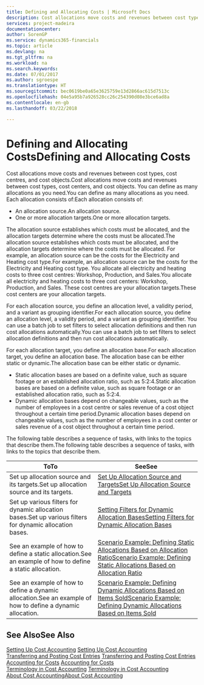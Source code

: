 ```yaml
---
title: Defining and Allocating Costs | Microsoft Docs
description: Cost allocations move costs and revenues between cost types, cost centres, and cost objects. You can define as many allocations as you need.
services: project-madeira
documentationcenter: 
author: SorenGP
ms.service: dynamics365-financials
ms.topic: article
ms.devlang: na
ms.tgt_pltfrm: na
ms.workload: na
ms.search.keywords: 
ms.date: 07/01/2017
ms.author: sgroespe
ms.translationtype: HT
ms.sourcegitcommit: bec0619be0a65e3625759e13d2866ac615d7513c
ms.openlocfilehash: 04e5a95b7a926528cc26c254390d08e3bce6ad8a
ms.contentlocale: en-gb
ms.lasthandoff: 03/22/2018

---
```

# <a name="defining-and-allocating-costs"></a><span data-ttu-id="1a347-104">Defining and Allocating Costs</span><span class="sxs-lookup"><span data-stu-id="1a347-104">Defining and Allocating Costs</span></span>
<span data-ttu-id="1a347-105">Cost allocations move costs and revenues between cost types, cost centres, and cost objects.</span><span class="sxs-lookup"><span data-stu-id="1a347-105">Cost allocations move costs and revenues between cost types, cost centers, and cost objects.</span></span> <span data-ttu-id="1a347-106">You can define as many allocations as you need.</span><span class="sxs-lookup"><span data-stu-id="1a347-106">You can define as many allocations as you need.</span></span> <span data-ttu-id="1a347-107">Each allocation consists of:</span><span class="sxs-lookup"><span data-stu-id="1a347-107">Each allocation consists of:</span></span>  

-   <span data-ttu-id="1a347-108">An allocation source.</span><span class="sxs-lookup"><span data-stu-id="1a347-108">An allocation source.</span></span>  
-   <span data-ttu-id="1a347-109">One or more allocation targets.</span><span class="sxs-lookup"><span data-stu-id="1a347-109">One or more allocation targets.</span></span>  

<span data-ttu-id="1a347-110">The allocation source establishes which costs must be allocated, and the allocation targets determine where the costs must be allocated.</span><span class="sxs-lookup"><span data-stu-id="1a347-110">The allocation source establishes which costs must be allocated, and the allocation targets determine where the costs must be allocated.</span></span> <span data-ttu-id="1a347-111">For example, an allocation source can be the costs for the Electricity and Heating cost type.</span><span class="sxs-lookup"><span data-stu-id="1a347-111">For example, an allocation source can be the costs for the Electricity and Heating cost type.</span></span> <span data-ttu-id="1a347-112">You allocate all electricity and heating costs to three cost centres: Workshop, Production, and Sales.</span><span class="sxs-lookup"><span data-stu-id="1a347-112">You allocate all electricity and heating costs to three cost centers: Workshop, Production, and Sales.</span></span> <span data-ttu-id="1a347-113">These cost centres are your allocation targets.</span><span class="sxs-lookup"><span data-stu-id="1a347-113">These cost centers are your allocation targets.</span></span>  

<span data-ttu-id="1a347-114">For each allocation source, you define an allocation level, a validity period, and a variant as grouping identifier.</span><span class="sxs-lookup"><span data-stu-id="1a347-114">For each allocation source, you define an allocation level, a validity period, and a variant as grouping identifier.</span></span> <span data-ttu-id="1a347-115">You can use a batch job to set filters to select allocation definitions and then run cost allocations automatically.</span><span class="sxs-lookup"><span data-stu-id="1a347-115">You can use a batch job to set filters to select allocation definitions and then run cost allocations automatically.</span></span>  

<span data-ttu-id="1a347-116">For each allocation target, you define an allocation base.</span><span class="sxs-lookup"><span data-stu-id="1a347-116">For each allocation target, you define an allocation base.</span></span> <span data-ttu-id="1a347-117">The allocation base can be either static or dynamic.</span><span class="sxs-lookup"><span data-stu-id="1a347-117">The allocation base can be either static or dynamic.</span></span>  

-   <span data-ttu-id="1a347-118">Static allocation bases are based on a definite value, such as square footage or an established allocation ratio, such as 5:2:4.</span><span class="sxs-lookup"><span data-stu-id="1a347-118">Static allocation bases are based on a definite value, such as square footage or an established allocation ratio, such as 5:2:4.</span></span>  
-   <span data-ttu-id="1a347-119">Dynamic allocation bases depend on changeable values, such as the number of employees in a cost centre or sales revenue of a cost object throughout a certain time period.</span><span class="sxs-lookup"><span data-stu-id="1a347-119">Dynamic allocation bases depend on changeable values, such as the number of employees in a cost center or sales revenue of a cost object throughout a certain time period.</span></span>  

<span data-ttu-id="1a347-120">The following table describes a sequence of tasks, with links to the topics that describe them.</span><span class="sxs-lookup"><span data-stu-id="1a347-120">The following table describes a sequence of tasks, with links to the topics that describe them.</span></span>

|<span data-ttu-id="1a347-121">To</span><span class="sxs-lookup"><span data-stu-id="1a347-121">To</span></span>|<span data-ttu-id="1a347-122">See</span><span class="sxs-lookup"><span data-stu-id="1a347-122">See</span></span>|  
|--------|---------|  
|<span data-ttu-id="1a347-123">Set up allocation source and its targets.</span><span class="sxs-lookup"><span data-stu-id="1a347-123">Set up allocation source and its targets.</span></span>|[<span data-ttu-id="1a347-124">Set Up Allocation Source and Targets</span><span class="sxs-lookup"><span data-stu-id="1a347-124">Set Up Allocation Source and Targets</span></span>](finance-how-to-set-up-allocation-source-and-targets.md)|  
|<span data-ttu-id="1a347-125">Set up various filters for dynamic allocation bases.</span><span class="sxs-lookup"><span data-stu-id="1a347-125">Set up various filters for dynamic allocation bases.</span></span>|[<span data-ttu-id="1a347-126">Setting Filters for Dynamic Allocation Bases</span><span class="sxs-lookup"><span data-stu-id="1a347-126">Setting Filters for Dynamic Allocation Bases</span></span>](finance-setting-filters-for-dynamic-allocation-bases.md)|  
|<span data-ttu-id="1a347-127">See an example of how to define a static allocation.</span><span class="sxs-lookup"><span data-stu-id="1a347-127">See an example of how to define a static allocation.</span></span>|[<span data-ttu-id="1a347-128">Scenario Example: Defining Static Allocations Based on Allocation Ratio</span><span class="sxs-lookup"><span data-stu-id="1a347-128">Scenario Example: Defining Static Allocations Based on Allocation Ratio</span></span>](finance-scenario-example-defining-static-allocations-based-on-allocation-ratio.md)|  
|<span data-ttu-id="1a347-129">See an example of how to define a dynamic allocation.</span><span class="sxs-lookup"><span data-stu-id="1a347-129">See an example of how to define a dynamic allocation.</span></span>|[<span data-ttu-id="1a347-130">Scenario Example: Defining Dynamic Allocations Based on Items Sold</span><span class="sxs-lookup"><span data-stu-id="1a347-130">Scenario Example: Defining Dynamic Allocations Based on Items Sold</span></span>](finance-scenario-example-defining-dynamic-allocations-based-on-items-sold.md)|  

## <a name="see-also"></a><span data-ttu-id="1a347-131">See Also</span><span class="sxs-lookup"><span data-stu-id="1a347-131">See Also</span></span>  
 <span data-ttu-id="1a347-132">[Setting Up Cost Accounting](finance-set-up-cost-accounting.md) </span><span class="sxs-lookup"><span data-stu-id="1a347-132">[Setting Up Cost Accounting](finance-set-up-cost-accounting.md) </span></span>  
 <span data-ttu-id="1a347-133">[Transferring and Posting Cost Entries](finance-transfer-and-post-cost-entries.md) </span><span class="sxs-lookup"><span data-stu-id="1a347-133">[Transferring and Posting Cost Entries](finance-transfer-and-post-cost-entries.md) </span></span>  
 <span data-ttu-id="1a347-134">[Accounting for Costs](finance-manage-cost-accounting.md) </span><span class="sxs-lookup"><span data-stu-id="1a347-134">[Accounting for Costs](finance-manage-cost-accounting.md) </span></span>  
 <span data-ttu-id="1a347-135">[Terminology in Cost Accounting](finance-terminology-in-cost-accounting.md) </span><span class="sxs-lookup"><span data-stu-id="1a347-135">[Terminology in Cost Accounting](finance-terminology-in-cost-accounting.md) </span></span>  
 [<span data-ttu-id="1a347-136">About Cost Accounting</span><span class="sxs-lookup"><span data-stu-id="1a347-136">About Cost Accounting</span></span>](finance-about-cost-accounting.md)

